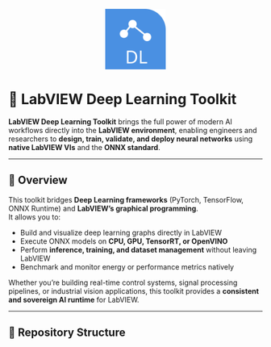 <p align="center">
  <img src="./img/deeplearning.svg" alt="LabVIEW Deep Learning Toolkit" width="120"/>
</p>

# 🧠 LabVIEW Deep Learning Toolkit

**LabVIEW Deep Learning Toolkit** brings the full power of modern AI workflows directly into the **LabVIEW environment**, enabling engineers and researchers to **design, train, validate, and deploy neural networks** using **native LabVIEW VIs** and the **ONNX standard**.

---

## 🚀 Overview

This toolkit bridges **Deep Learning frameworks** (PyTorch, TensorFlow, ONNX Runtime) and **LabVIEW’s graphical programming**.  
It allows you to:

- Build and visualize deep learning graphs directly in LabVIEW  
- Execute ONNX models on **CPU, GPU, TensorRT, or OpenVINO**  
- Perform **inference, training, and dataset management** without leaving LabVIEW  
- Benchmark and monitor energy or performance metrics natively  

Whether you’re building real-time control systems, signal processing pipelines, or industrial vision applications, this toolkit provides a **consistent and sovereign AI runtime** for LabVIEW.

---

## 📂 Repository Structure

